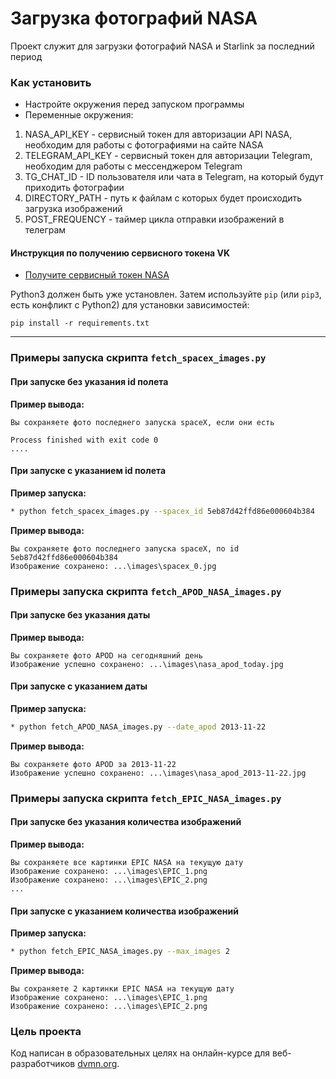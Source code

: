 # Загрузка фотографий NASA

Проект служит для загрузки фотографий NASA и Starlink за последний период

### Как установить
* Настройте окружения перед запуском программы
* Переменные окружения: 
1. NASA_API_KEY - сервисный токен для авторизации API NASA, необходим для работы с фотографиями на сайте NASA
2. TELEGRAM_API_KEY - сервисный токен для авторизации Telegram, необходим для работы с мессенджером Telegram
3. TG_CHAT_ID - ID пользователя или чата в Telegram, на который будут приходить фотографии
4. DIRECTORY_PATH - путь к файлам с которых будет происходить загрузка изображений
5. POST_FREQUENCY - таймер цикла отправки изображений в телеграм
#### Инструкция по получению сервисного токена VK

* [Получите сервисный токен NASA](https://api.nasa.gov/n)

Python3 должен быть уже установлен. 
Затем используйте `pip` (или `pip3`, есть конфликт с Python2) для установки зависимостей:
```
pip install -r requirements.txt
```
---
### Примеры запуска скрипта `fetch_spacex_images.py`
#### При запуске без указания id полета

**Пример вывода:**
```
Вы сохраняете фото последнего запуска spaceX, если они есть

Process finished with exit code 0
....
```
#### При запуске с указанием id полета
**Пример запуска:**
```bash
* python fetch_spacex_images.py --spacex_id 5eb87d42ffd86e000604b384
```
**Пример вывода:**
```
Вы сохраняете фото последнего запуска spaceX, по id 5eb87d42ffd86e000604b384
Изображение сохранено: ...\images\spacex_0.jpg
```
### Примеры запуска скрипта `fetch_APOD_NASA_images.py`
#### При запуске без указания даты
**Пример вывода:**
```
Вы сохраняете фото APOD на сегодняшний день
Изображение успешно сохранено: ...\images\nasa_apod_today.jpg
```
#### При запуске с указанием даты
**Пример запуска:**
```bash
* python fetch_APOD_NASA_images.py --date_apod 2013-11-22 
```
**Пример вывода:**

```
Вы сохраняете фото APOD за 2013-11-22
Изображение успешно сохранено: ...\images\nasa_apod_2013-11-22.jpg
```
### Примеры запуска скрипта `fetch_EPIC_NASA_images.py`
#### При запуске без указания количества изображений
**Пример вывода:**
```
Вы сохраняете все картинки EPIC NASA на текущую дату
Изображение сохранено: ...\images\EPIC_1.png
Изображение сохранено: ...\images\EPIC_2.png
...
```
#### При запуске с указанием количества изображений
**Пример запуска:**
```bash
* python fetch_EPIC_NASA_images.py --max_images 2 
```
**Пример вывода:**

```
Вы сохраняете 2 картинки EPIC NASA на текущую дату
Изображение сохранено: ...\images\EPIC_1.png
Изображение сохранено: ...\images\EPIC_2.png
```
### Цель проекта

Код написан в образовательных целях на онлайн-курсе для веб-разработчиков [dvmn.org](https://dvmn.org/).
 
